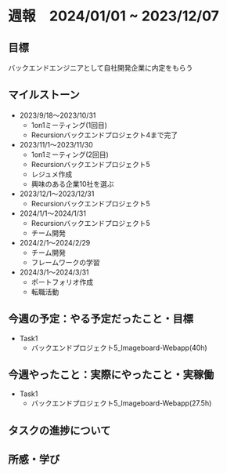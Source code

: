 # 週報　2024/01/01 ~ 2023/12/07

## 目標
バックエンドエンジニアとして自社開発企業に内定をもらう

## マイルストーン
- 2023/9/18〜2023/10/31
    - 1on1ミーティング(1回目)
    - Recursionバックエンドプロジェクト4まで完了
- 2023/11/1〜2023/11/30
    - 1on1ミーティング(2回目)
    - Recursionバックエンドプロジェクト5
    - レジュメ作成
    - 興味のある企業10社を選ぶ
- 2023/12/1〜2023/12/31
    - Recursionバックエンドプロジェクト5
- 2024/1/1〜2024/1/31
    - Recursionバックエンドプロジェクト5
    - チーム開発
- 2024/2/1〜2024/2/29
    - チーム開発
    - フレームワークの学習
- 2024/3/1〜2024/3/31
    - ポートフォリオ作成
    - 転職活動

## 今週の予定：やる予定だったこと・目標
- Task1
    - バックエンドプロジェクト5_Imageboard-Webapp(40h)

## 今週やったこと：実際にやったこと・実稼働
- Task1
    - バックエンドプロジェクト5_Imageboard-Webapp(27.5h)

## タスクの進捗について


## 所感・学び

